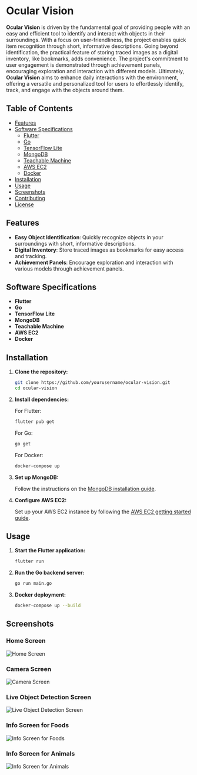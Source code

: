 # Ocular Vision

**Ocular Vision** is driven by the fundamental goal of providing people with an easy and efficient tool to identify and interact with objects in their surroundings. With a focus on user-friendliness, the project enables quick item recognition through short, informative descriptions. Going beyond identification, the practical feature of storing traced images as a digital inventory, like bookmarks, adds convenience. The project's commitment to user engagement is demonstrated through achievement panels, encouraging exploration and interaction with different models. Ultimately, **Ocular Vision** aims to enhance daily interactions with the environment, offering a versatile and personalized tool for users to effortlessly identify, track, and engage with the objects around them.

## Table of Contents

- [Features](#features)
- [Software Specifications](#software-specifications)
  - [Flutter](#flutter)
  - [Go](#go)
  - [TensorFlow Lite](#tensorflow-lite)
  - [MongoDB](#mongodb)
  - [Teachable Machine](#teachable-machine)
  - [AWS EC2](#aws-ec2)
  - [Docker](#docker)
- [Installation](#installation)
- [Usage](#usage)
- [Screenshots](#screenshots)
- [Contributing](#contributing)
- [License](#license)

## Features

- **Easy Object Identification**: Quickly recognize objects in your surroundings with short, informative descriptions.
- **Digital Inventory**: Store traced images as bookmarks for easy access and tracking.
- **Achievement Panels**: Encourage exploration and interaction with various models through achievement panels.

## Software Specifications

- **Flutter**
- **Go**
- **TensorFlow Lite**
- **MongoDB**
- **Teachable Machine**
- **AWS EC2**
- **Docker**

## Installation

1. **Clone the repository:**

    ```bash
    git clone https://github.com/yourusername/ocular-vision.git
    cd ocular-vision
    ```

2. **Install dependencies:**

    For Flutter:
    ```bash
    flutter pub get
    ```

    For Go:
    ```bash
    go get
    ```

    For Docker:
    ```bash
    docker-compose up
    ```

3. **Set up MongoDB:**

    Follow the instructions on the [MongoDB installation guide](https://docs.mongodb.com/manual/installation/).

4. **Configure AWS EC2:**

    Set up your AWS EC2 instance by following the [AWS EC2 getting started guide](https://docs.aws.amazon.com/AWSEC2/latest/UserGuide/getting-started.html).

## Usage

1. **Start the Flutter application:**

    ```bash
    flutter run
    ```

2. **Run the Go backend server:**

    ```bash
    go run main.go
    ```

3. **Docker deployment:**

    ```bash
    docker-compose up --build
    ```

## Screenshots

### Home Screen
![Home Screen](./screenshots/home_screen.png)

### Camera Screen
![Camera Screen](./screenshots/camera_screen.png)

### Live Object Detection Screen
![Live Object Detection Screen](./screenshots/live_object_detection_screen.png)

### Info Screen for Foods
![Info Screen for Foods](./screenshots/info_screen_foods.png)

### Info Screen for Animals
![Info Screen for Animals](./screenshots/info_screen_animals.png)


